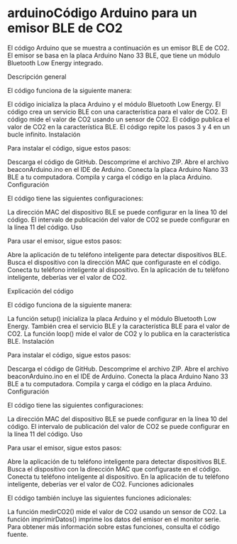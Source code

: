 # arduinoCódigo Arduino para un emisor BLE de CO2

El código Arduino que se muestra a continuación es un emisor BLE de CO2. El emisor se basa en la placa Arduino Nano 33 BLE, que tiene un módulo Bluetooth Low Energy integrado.

Descripción general

El código funciona de la siguiente manera:

El código inicializa la placa Arduino y el módulo Bluetooth Low Energy.
El código crea un servicio BLE con una característica para el valor de CO2.
El código mide el valor de CO2 usando un sensor de CO2.
El código publica el valor de CO2 en la característica BLE.
El código repite los pasos 3 y 4 en un bucle infinito.
Instalación

Para instalar el código, sigue estos pasos:

Descarga el código de GitHub.
Descomprime el archivo ZIP.
Abre el archivo beaconArduino.ino en el IDE de Arduino.
Conecta la placa Arduino Nano 33 BLE a tu computadora.
Compila y carga el código en la placa Arduino.
Configuración

El código tiene las siguientes configuraciones:

La dirección MAC del dispositivo BLE se puede configurar en la línea 10 del código.
El intervalo de publicación del valor de CO2 se puede configurar en la línea 11 del código.
Uso

Para usar el emisor, sigue estos pasos:

Abre la aplicación de tu teléfono inteligente para detectar dispositivos BLE.
Busca el dispositivo con la dirección MAC que configuraste en el código.
Conecta tu teléfono inteligente al dispositivo.
En la aplicación de tu teléfono inteligente, deberías ver el valor de CO2.

Explicación del código

El código funciona de la siguiente manera:

La función setup() inicializa la placa Arduino y el módulo Bluetooth Low Energy. También crea el servicio BLE y la característica BLE para el valor de CO2.
La función loop() mide el valor de CO2 y lo publica en la característica BLE.
Instalación

Para instalar el código, sigue estos pasos:

Descarga el código de GitHub.
Descomprime el archivo ZIP.
Abre el archivo beaconArduino.ino en el IDE de Arduino.
Conecta la placa Arduino Nano 33 BLE a tu computadora.
Compila y carga el código en la placa Arduino.
Configuración

El código tiene las siguientes configuraciones:

La dirección MAC del dispositivo BLE se puede configurar en la línea 10 del código.
El intervalo de publicación del valor de CO2 se puede configurar en la línea 11 del código.
Uso

Para usar el emisor, sigue estos pasos:

Abre la aplicación de tu teléfono inteligente para detectar dispositivos BLE.
Busca el dispositivo con la dirección MAC que configuraste en el código.
Conecta tu teléfono inteligente al dispositivo.
En la aplicación de tu teléfono inteligente, deberías ver el valor de CO2.
Funciones adicionales

El código también incluye las siguientes funciones adicionales:

La función medirCO2() mide el valor de CO2 usando un sensor de CO2.
La función imprimirDatos() imprime los datos del emisor en el monitor serie.
Para obtener más información sobre estas funciones, consulta el código fuente.
